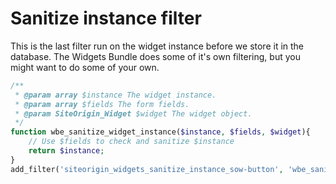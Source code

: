 # Sanitize instance filter

This is the last filter run on the widget instance before we store it in the database. The Widgets Bundle does some of it's own filtering, but you might want to do some of your own.

```php
/**
 * @param array $instance The widget instance.
 * @param array $fields The form fields.
 * @param SiteOrigin_Widget $widget The widget object.
 */
function wbe_sanitize_widget_instance($instance, $fields, $widget){
	// Use $fields to check and sanitize $instance
	return $instance;
}
add_filter('siteorigin_widgets_sanitize_instance_sow-button', 'wbe_sanitize_widget_instance', 10, 3);
```